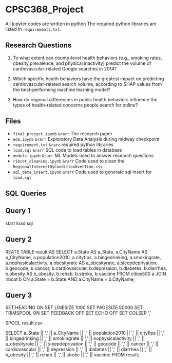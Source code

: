# CPSC368_Project

All jupyter codes are written in python
The required python libraries are listed in `requirements.txt`.

## Research Questions

1. To what extent can county-level health behaviors (e.g., smoking rates, obesity prevalence, and physical inactivity) predict the volume of cardiovascular-related Google searches in 2014?


2. Which specific health behaviors have the greatest impact on predicting cardiovascular-related search volume, according to SHAP values from the best-performing machine learning model?


3. How do regional differences in public health behaviors influence the types of health-related concerns people search for online?

## Files
- `final_project.ipynb` `&rarr` The research paper
- `eda.ipynb` `&rarr` Exploratory Data Analysis during midway checkpoint
- `requirement.txt` `&rarr` required python libraries
- `load.sql` `&rarr` SQL code to load tables in database
- `models.ipynb` `&rarr` ML Models used to answer research questions
- `ribcot_cleaning.ipynb` `&rarr` Code used to clean the `RegionalInterestByConditionOverTime.csv`
- `sql_data_insert.ipynb` `&rarr` Code used to generate sql insert for `load.sql`

## SQL Queries

**Query 1**
---
start load.sql

**Query 2**
---
REATE TABLE result AS 
SELECT 
  a.State AS a_State,
  a.CityName AS a_CityName,
  a.population2010,
  a.cityfips,
  a.bingedrinking,
  a.smokingrate,
  a.nophysicalactivity,
  a.obesityrate AS a_obesityrate,
  a.sleepdeprivation,
  b.geocode,
  b.cancer,
  b.cardiovascular,
  b.depression,
  b.diabetes,
  b.diarrhea,
  b.obesity AS b_obesity,
  b.rehab,
  b.stroke,
  b.vaccine
FROM cities500 a
JOIN ribcot b 
  ON a.State = b.State AND a.CityName = b.CityName;


**Query 3**
---
SET HEADING ON
SET LINESIZE 1000
SET PAGESIZE 50000
SET TRIMSPOOL ON
SET FEEDBACK OFF
SET ECHO OFF
SET COLSEP ','

SPOOL result.csv

SELECT
  a_State || ',' ||
  a_CityName || ',' ||
  population2010 || ',' ||
  cityfips || ',' ||
  bingedrinking || ',' ||
  smokingrate || ',' ||
  nophysicalactivity || ',' ||
  a_obesityrate || ',' ||
  sleepdeprivation || ',' ||
  geocode || ',' ||
  cancer || ',' ||
  cardiovascular || ',' ||
  depression || ',' ||
  diabetes || ',' ||
  diarrhea || ',' ||
  b_obesity || ',' ||
  rehab || ',' ||
  stroke || ',' ||
  vaccine
FROM result;
